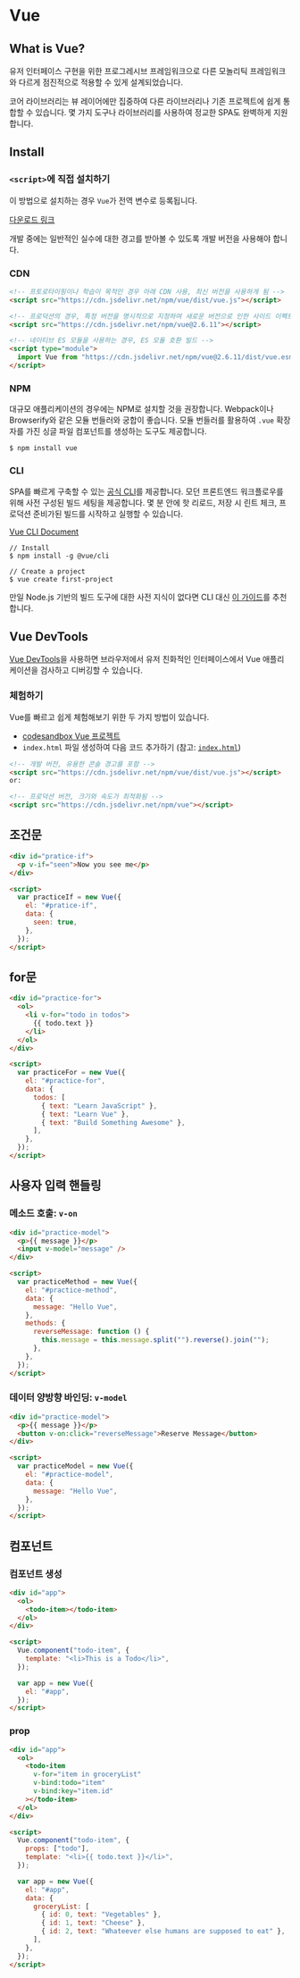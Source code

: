 # Vue

## What is Vue?

유저 인터페이스 구현을 위한 프로그레시브 프레임워크으로 다른 모놀리틱 프레임워크와 다르게 점진적으로 적용할 수 있게 설계되었습니다.

코어 라이브러리는 뷰 레이어에만 집중하여 다른 라이브러리나 기존 프로젝트에 쉽게 통합할 수 있습니다. 몇 가지 도구나 라이브러리를 사용하여 정교한 SPA도 완벽하게 지원합니다.

## Install

### `<script>`에 직접 설치하기

이 방법으로 설치하는 경우 `Vue`가 전역 변수로 등록됩니다.

[다운로드 링크](https://vuejs.org/v2/guide/installation.html#Direct-lt-script-gt-Include)

개발 중에는 일반적인 실수에 대한 경고를 받아볼 수 있도록 개발 버전을 사용해야 합니다.

### CDN

```html
<!-- 프토로타이핑이나 학습이 목적인 경우 아래 CDN 사용, 최신 버전을 사용하게 됨 -->
<script src="https://cdn.jsdelivr.net/npm/vue/dist/vue.js"></script>

<!-- 프로덕션의 경우, 특정 버전을 명시적으로 지정하여 새로운 버전으로 인한 사이드 이펙트 방지하는 것이 좋음 -->
<script src="https://cdn.jsdelivr.net/npm/vue@2.6.11"></script>

<!-- 네이티브 ES 모듈을 사용하는 경우, ES 모듈 호환 빌드 -->
<script type="module">
  import Vue from "https://cdn.jsdelivr.net/npm/vue@2.6.11/dist/vue.esm.browser.js";
</script>
```

### NPM

대규모 애플리케이션의 경우에는 NPM로 설치할 것을 권장합니다. Webpack이나 Browserify와 같은 모듈 번들러와 궁합이 좋습니다. 모듈 번들러를 활용하여 `.vue` 확장자를 가진 싱글 파일 컴포넌트를 생성하는 도구도 제공합니다.

```shell
$ npm install vue
```

### CLI

SPA를 빠르게 구축할 수 있는 [공식 CLI](https://github.com/vuejs/vue-cli)를 제공합니다. 모던 프론트엔드 워크플로우를 위해 사전 구성된 빌드 세팅을 제공합니다. 몇 분 안에 핫 리로드, 저장 시 린트 체크, 프로덕션 준비가된 빌드를 시작하고 실행할 수 있습니다.

[Vue CLI Document](https://cli.vuejs.org/)

```cli
// Install
$ npm install -g @vue/cli

// Create a project
$ vue create first-project
```

만일 Node.js 기반의 빌드 도구에 대한 사전 지식이 없다면 CLI 대신 [이 가이드](https://vuejs.org/v2/guide/)를 추천합니다.

## Vue DevTools

[Vue DevTools](https://github.com/vuejs/vue-devtools#vue-devtools)을 사용하면 브라우저에서 유저 친화적인 인터페이스에서 Vue 애플리케이션을 검사하고 디버깅할 수 있습니다.

### 체험하기

Vue를 빠르고 쉽게 체험해보기 위한 두 가지 방법이 있습니다.

- [codesandbox Vue 프로젝트](https://codesandbox.io/s/github/vuejs/vuejs.org/tree/master/src/v2/examples/vue-20-hello-world)
- `index.html` 파일 생성하여 다음 코드 추가하기 (참고: [`index.html`](https://github.com/vuejs/vuejs.org/blob/master/src/v2/examples/vue-20-hello-world/index.html))

```html
<!-- 개발 버전, 유용한 콘솔 경고를 포함 -->
<script src="https://cdn.jsdelivr.net/npm/vue/dist/vue.js"></script>
or:

<!-- 프로덕션 버전, 크기와 속도가 최적화됨 -->
<script src="https://cdn.jsdelivr.net/npm/vue"></script>
```

## 조건문

```html
<div id="pratice-if">
  <p v-if="seen">Now you see me</p>
</div>

<script>
  var practiceIf = new Vue({
    el: "#pratice-if",
    data: {
      seen: true,
    },
  });
</script>
```

## for문

```html
<div id="practice-for">
  <ol>
    <li v-for="todo in todos">
      {{ todo.text }}
    </li>
  </ol>
</div>

<script>
  var practiceFor = new Vue({
    el: "#practice-for",
    data: {
      todos: [
        { text: "Learn JavaScript" },
        { text: "Learn Vue" },
        { text: "Build Something Awesome" },
      ],
    },
  });
</script>
```

## 사용자 입력 핸들링

### 메소드 호출: `v-on`

```html
<div id="practice-model">
  <p>{{ message }}</p>
  <input v-model="message" />
</div>

<script>
  var practiceMethod = new Vue({
    el: "#practice-method",
    data: {
      message: "Hello Vue",
    },
    methods: {
      reverseMessage: function () {
        this.message = this.message.split("").reverse().join("");
      },
    },
  });
</script>
```

### 데이터 양방향 바인딩: `v-model`

```html
<div id="practice-model">
  <p>{{ message }}</p>
  <button v-on:click="reverseMessage">Reserve Message</button>
</div>

<script>
  var practiceModel = new Vue({
    el: "#practice-model",
    data: {
      message: "Hello Vue",
    },
  });
</script>
```

## 컴포넌트

### 컴포넌트 생성

```html
<div id="app">
  <ol>
    <todo-item></todo-item>
  </ol>
</div>

<script>
  Vue.component("todo-item", {
    template: "<li>This is a Todo</li>",
  });

  var app = new Vue({
    el: "#app",
  });
</script>
```

### prop

```html
<div id="app">
  <ol>
    <todo-item
      v-for="item in groceryList"
      v-bind:todo="item"
      v-bind:key="item.id"
    ></todo-item>
  </ol>
</div>

<script>
  Vue.component("todo-item", {
    props: ["todo"],
    template: "<li>{{ todo.text }}</li>",
  });

  var app = new Vue({
    el: "#app",
    data: {
      groceryList: [
        { id: 0, text: "Vegetables" },
        { id: 1, text: "Cheese" },
        { id: 2, text: "Whateever else humans are supposed to eat" },
      ],
    },
  });
</script>
```
